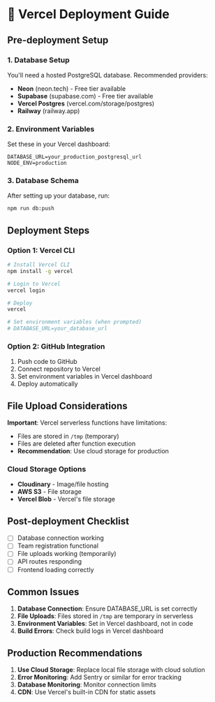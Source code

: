 # 🚀 Vercel Deployment Guide

## Pre-deployment Setup

### 1. Database Setup
You'll need a hosted PostgreSQL database. Recommended providers:
- **Neon** (neon.tech) - Free tier available
- **Supabase** (supabase.com) - Free tier available  
- **Vercel Postgres** (vercel.com/storage/postgres)
- **Railway** (railway.app)

### 2. Environment Variables
Set these in your Vercel dashboard:

```env
DATABASE_URL=your_production_postgresql_url
NODE_ENV=production
```

### 3. Database Schema
After setting up your database, run:
```bash
npm run db:push
```

## Deployment Steps

### Option 1: Vercel CLI
```bash
# Install Vercel CLI
npm install -g vercel

# Login to Vercel
vercel login

# Deploy
vercel

# Set environment variables (when prompted)
# DATABASE_URL=your_database_url
```

### Option 2: GitHub Integration
1. Push code to GitHub
2. Connect repository to Vercel
3. Set environment variables in Vercel dashboard
4. Deploy automatically

## File Upload Considerations

**Important**: Vercel serverless functions have limitations:
- Files are stored in `/tmp` (temporary)
- Files are deleted after function execution
- **Recommendation**: Use cloud storage for production

### Cloud Storage Options
- **Cloudinary** - Image/file hosting
- **AWS S3** - File storage
- **Vercel Blob** - Vercel's file storage

## Post-deployment Checklist

- [ ] Database connection working
- [ ] Team registration functional
- [ ] File uploads working (temporarily)
- [ ] API routes responding
- [ ] Frontend loading correctly

## Common Issues

1. **Database Connection**: Ensure DATABASE_URL is set correctly
2. **File Uploads**: Files stored in `/tmp` are temporary in serverless
3. **Environment Variables**: Set in Vercel dashboard, not in code
4. **Build Errors**: Check build logs in Vercel dashboard

## Production Recommendations

1. **Use Cloud Storage**: Replace local file storage with cloud solution
2. **Error Monitoring**: Add Sentry or similar for error tracking
3. **Database Monitoring**: Monitor connection limits
4. **CDN**: Use Vercel's built-in CDN for static assets
